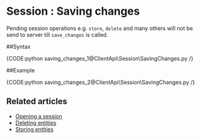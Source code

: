 ﻿# Session : Saving changes

Pending session operations e.g. `store`, `delete` and many others will not be send to server till `save_changes` is called.

##Syntax

{CODE:python saving_changes_1@ClientApi\Session\SavingChanges.py /}

##Example

{CODE:python saving_changes_2@ClientApi\Session\SavingChanges.py /}

## Related articles

- [Opening a session](./opening-a-session)  
- [Deleting entities](./deleting-entities)  
- [Storing entities](./storing-entities)  